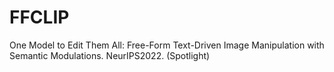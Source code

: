 # FFCLIP
One Model to Edit Them All: Free-Form Text-Driven Image Manipulation with Semantic Modulations. NeurIPS2022. (Spotlight)
